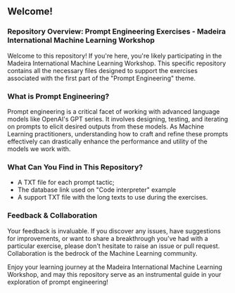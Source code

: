## Welcome!

### Repository Overview: Prompt Engineering Exercises - Madeira International Machine Learning Workshop

Welcome to this repository! If you're here, you're likely participating in the Madeira International Machine Learning Workshop. This specific repository contains all the necessary files designed to support the exercises associated with the first part of the "Prompt Engineering" theme.

### What is Prompt Engineering?
Prompt engineering is a critical facet of working with advanced language models like OpenAI's GPT series. It involves designing, testing, and iterating on prompts to elicit desired outputs from these models. As Machine Learning practitioners, understanding how to craft and refine these prompts effectively can drastically enhance the performance and utility of the models we work with.

### What Can You Find in This Repository?
- A TXT file for each prompt tactic;
- The database link used on "Code interpreter" example
- A support TXT file with the long texts to use during the exercises.

### Feedback & Collaboration
Your feedback is invaluable. If you discover any issues, have suggestions for improvements, or want to share a breakthrough you've had with a particular exercise, please don't hesitate to raise an issue or pull request. Collaboration is the bedrock of the Machine Learning community.

Enjoy your learning journey at the Madeira International Machine Learning Workshop, and may this repository serve as an instrumental guide in your exploration of prompt engineering!
